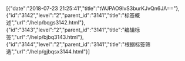 [{"date":"2018-07-23 21:25:41","title":"tWJPAO9lvS3burKJvQn6JA=="},{"id":"3142","level":"2","parent_id":"3141","title":"标签概述","url":"/help/bqgs3142.html"},{"id":"3143","level":"2","parent_id":"3141","title":"编辑标签","url":"/help/bjbq3143.html"},{"id":"3144","level":"2","parent_id":"3141","title":"根据标签筛选","url":"/help/gjbqsx3144.html"}]
